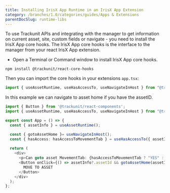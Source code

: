 ```yaml
---
title: Installing IrisX App Runtime in an IrisX App Extension 
category: /branches/1.0/categories/guides/Apps & Extensions
parentDocSlug: runtime-libs
---
```


To use Trackunit APIs and integrating with the manager to get information on current asset, site, custom fields or navigate - you need to install the IrisX App core hooks. The IrisX App core hooks is the interface to the manager from your react IrisX App extension.

- Open a Terminal or Command window to install IrisX App core hooks.

```
npm install @trackunit/react-core-hooks
```



Then you can import the core hooks in your extensions  `app.tsx`:

```typescript
import { useAssetRuntime, useHasAccessTo, useNavigateInHost } from "@trackunit/react-core-hooks";
```

In this example we can navigate to asset home if you have the assetID.

```typescript
import { Button } from '@trackunit/react-components';
import { useAssetRuntime, useHasAccessTo, useNavigateInHost } from "@trackunit/react-core-hooks";

export const App = () => {
  const { assetInfo } = useAssetRuntime();

  const { gotoAssetHome }= useNavigateInHost(); 
  const { hasAccess: hasAccessToMovementTab } = useHasAccessTo({ assetId: assetInfo?.assetId, page: "movement" });
  
  return (
    <div>
      <p>Can goto asset MovementTab: {hasAccessToMovementTab ? "YES" : "NO"}</p>
      <Button onClick={() => assetInfo?.assetId && gotoAssetHome(assetInfo.assetId, { page: "movement" })}>
        MOVE TO ASSET
      </Button>
    </div>
  );
};

```
